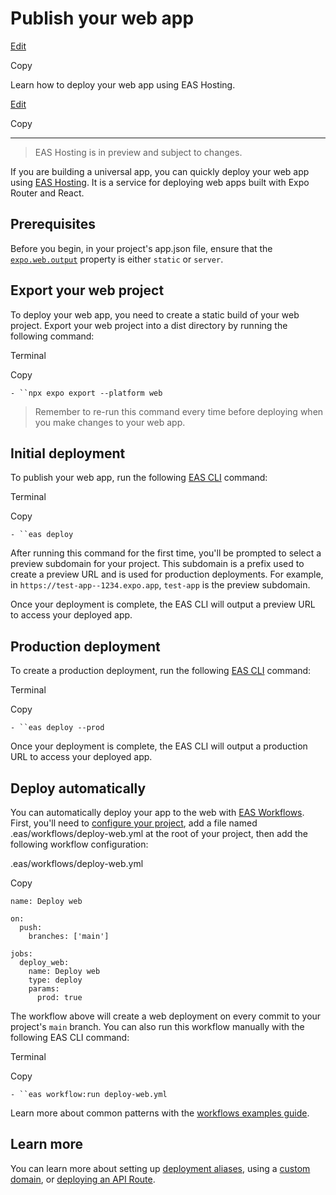 # Publish your web app

[Edit](https://github.com/expo/expo/edit/main/docs/pages/deploy/web.mdx)

Copy

Learn how to deploy your web app using EAS Hosting.

[Edit](https://github.com/expo/expo/edit/main/docs/pages/deploy/web.mdx)

Copy

* * *

> EAS Hosting is in preview and subject to changes.

If you are building a universal app, you can quickly deploy your web app using
[EAS Hosting](/eas/hosting/introduction). It is a service for deploying web
apps built with Expo Router and React.

## Prerequisites

Before you begin, in your project's app.json file, ensure that the
[`expo.web.output`](/versions/latest/config/app#output) property is either
`static` or `server`.

## Export your web project

To deploy your web app, you need to create a static build of your web project.
Export your web project into a dist directory by running the following
command:

Terminal

Copy

`- ``npx expo export --platform web`

> Remember to re-run this command every time before deploying when you make
> changes to your web app.

## Initial deployment

To publish your web app, run the following [EAS CLI](/develop/tools#eas-cli)
command:

Terminal

Copy

`- ``eas deploy`

After running this command for the first time, you'll be prompted to select a
preview subdomain for your project. This subdomain is a prefix used to create
a preview URL and is used for production deployments. For example, in
`https://test-app--1234.expo.app`, `test-app` is the preview subdomain.

Once your deployment is complete, the EAS CLI will output a preview URL to
access your deployed app.

## Production deployment

To create a production deployment, run the following [EAS
CLI](/develop/tools#eas-cli) command:

Terminal

Copy

`- ``eas deploy --prod`

Once your deployment is complete, the EAS CLI will output a production URL to
access your deployed app.

## Deploy automatically

You can automatically deploy your app to the web with [EAS
Workflows](/eas/workflows/get-started). First, you'll need to [configure your
project](/eas/workflows/get-started#configure-your-project), add a file named
.eas/workflows/deploy-web.yml at the root of your project, then add the
following workflow configuration:

.eas/workflows/deploy-web.yml

Copy

    
    
    name: Deploy web
    
    on:
      push:
        branches: ['main']
    
    jobs:
      deploy_web:
        name: Deploy web
        type: deploy
        params:
          prod: true
    

The workflow above will create a web deployment on every commit to your
project's `main` branch. You can also run this workflow manually with the
following EAS CLI command:

Terminal

Copy

`- ``eas workflow:run deploy-web.yml`

Learn more about common patterns with the [workflows examples
guide](/eas/workflows/examples).

## Learn more

You can learn more about setting up [deployment
aliases](/eas/hosting/deployments-and-aliases), using a [custom
domain](/eas/hosting/custom-domain), or [deploying an API
Route](/router/reference/api-routes#deployment).

